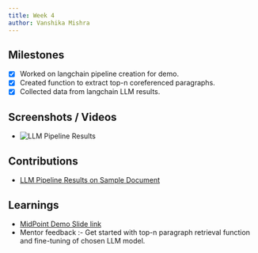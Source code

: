 ```yaml
---
title: Week 4
author: Vanshika Mishra
---
```


## Milestones
- [x] Worked on langchain pipeline creation for demo.
- [x] Created function to extract top-n coreferenced paragraphs.
- [x] Collected data from langchain LLM results.

## Screenshots / Videos 
- ![LLM Pipeline Results](https://github.com/vanshika230/C4GT/blob/main/Images/image.png)

## Contributions
- [LLM Pipeline Results on Sample Document](https://github.com/vanshika230/C4GT/blob/main/Data/India_rcvdans.xlsx)

## Learnings
- [MidPoint Demo Slide link](https://docs.google.com/presentation/d/1aLUuRKplgQJTyL35WFFRFSEPJCBg9SFr/edit?usp=sharing&ouid=107590927429505521510&rtpof=true&sd=true)
- Mentor feedback :- Get started with top-n paragraph retrieval function and fine-tuning of chosen LLM model. 
